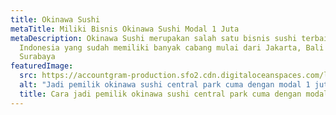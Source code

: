 ```yaml
---
title: Okinawa Sushi
metaTitle: Miliki Bisnis Okinawa Sushi Modal 1 Juta
metaDescription: Okinawa Sushi merupakan salah satu bisnis sushi terbaik di
  Indonesia yang sudah memiliki banyak cabang mulai dari Jakarta, Bali dan
  Surabaya
featuredImage:
  src: https://accountgram-production.sfo2.cdn.digitaloceanspaces.com/landx_ghost/2021/12/jadi-pemilik-okinawa-sushi-modal-1-juta-.jpg
  alt: "Jadi pemilik okinawa sushi central park cuma dengan modal 1 juta "
  title: Cara jadi pemilik okinawa sushi central park cuma dengan modal 1 juta
---
```

